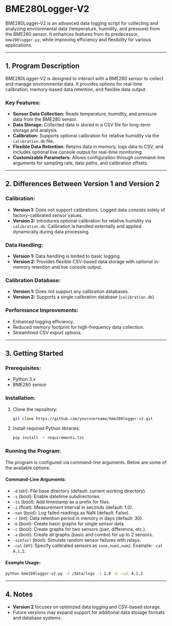 # BME280Logger-V2

BME280Logger-V2 is an advanced data logging script for collecting and analyzing environmental data (temperature, humidity, and pressure) from the BME280 sensor. It enhances features from its predecessor, `bme280logger.py`, while improving efficiency and flexibility for various applications.

---

## 1. Program Description

BME280Logger-V2 is designed to interact with a BME280 sensor to collect and manage environmental data. It provides options for real-time calibration, memory-based data retention, and flexible data output.

### Key Features:
- **Sensor Data Collection:** Reads temperature, humidity, and pressure data from the BME280 sensor.
- **Data Storage:** Collected data is stored in a CSV file for long-term storage and analysis.
- **Calibration:** Supports optional calibration for relative humidity via the `calibration.db` file.
- **Flexible Data Retention:** Retains data in memory, logs data to CSV, and includes optional live console output for real-time monitoring.
- **Customizable Parameters:** Allows configuration through command-line arguments for sampling rate, data paths, and calibration offsets.

---

## 2. Differences Between Version 1 and Version 2

### Calibration:
- **Version 1:** Does not support calibrations. Logged data consists solely of factory-calibrated sensor values.
- **Version 2:** Introduces optional calibration for relative humidity via `calibration.db`. Calibration is handled externally and applied dynamically during data processing.

### Data Handling:
- **Version 1:** Data handling is limited to basic logging.
- **Version 2:** Provides flexible CSV-based data storage with optional in-memory retention and live console output.

### Calibration Database:
- **Version 1:** Does not support any calibration databases.
- **Version 2:** Supports a single calibration database (`calibration.db`).

### Performance Improvements:
- Enhanced logging efficiency.
- Reduced memory footprint for high-frequency data collection.
- Streamlined CSV export options.

---

## 3. Getting Started

### Prerequisites:
- Python 3.x
- BME280 sensor

### Installation:
1. Clone the repository:
   ```bash
   git clone https://github.com/yourusername/bme280logger-v2.git
   ```
2. Install required Python libraries:
   ```bash
   pip install -r requirements.txt
   ```

### Running the Program:
The program is configured via command-line arguments. Below are some of the available options:

#### Command-Line Arguments:
- `-d` (str): File base directory (default: current working directory).
- `-s` (bool): Enable datetime subdirectories.
- `-ts` (bool): Add timestamp as a prefix for files.
- `-i` (float): Measurement interval in seconds (default: 1.0).
- `-nan` (bool): Log failed readings as NaN (default: False).
- `-r` (int): Data retention period in memory in days (default: 30).
- `-b` (bool): Create basic graphs for single sensor data.
- `-c` (bool): Create graphs for two sensors (pair, difference, etc.).
- `-a` (bool): Create all graphs (basic and combo) for up to 2 sensors.
- `-simfail` (bool): Simulate random sensor failures with relays.
- `-cal` (str): Specify calibrated sensors as `zone,num1,num2`. Example: `-cal A,1,2`.

#### Example Usage:
```bash
python bme280logger-v2.py -d /data/logs -i 2.0 -b -cal A,1,2
```

---

## 4. Notes

- **Version 2** focuses on optimized data logging and CSV-based storage.
- Future versions may expand support for additional data storage formats and database systems.
```
